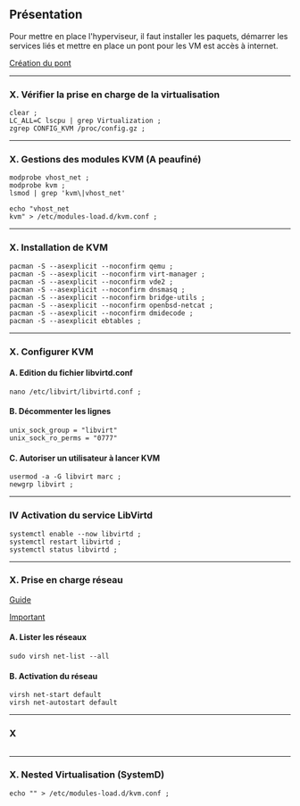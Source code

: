 ## Présentation

Pour mettre en place l'hyperviseur, il faut installer les paquets, démarrer les services liés et mettre en place un pont pour les VM est accès à internet.

[Création du pont](https://github.com/dexter74/Archlinux/blob/main/Documentation/R%C3%A9seau_Ponts.MD)

-----------------------------------------------------------------------------------------------------------------------------------------------
### X. Vérifier la prise en charge de la virtualisation
```
clear ;
LC_ALL=C lscpu | grep Virtualization ;
zgrep CONFIG_KVM /proc/config.gz ;
```

-----------------------------------------------------------------------------------------------------------------------------------------------
### X. Gestions des modules KVM (A peaufiné)

```
modprobe vhost_net ;
modprobe kvm ;
lsmod | grep 'kvm\|vhost_net'
```

```
echo "vhost_net
kvm" > /etc/modules-load.d/kvm.conf ;
```

-----------------------------------------------------------------------------------------------------------------------------------------------
### X. Installation de KVM
```
pacman -S --asexplicit --noconfirm qemu ;
pacman -S --asexplicit --noconfirm virt-manager ;
pacman -S --asexplicit --noconfirm vde2 ;
pacman -S --asexplicit --noconfirm dnsmasq ;
pacman -S --asexplicit --noconfirm bridge-utils ;
pacman -S --asexplicit --noconfirm openbsd-netcat ;
pacman -S --asexplicit --noconfirm dmidecode ;
pacman -S --asexplicit ebtables ;
```

-----------------------------------------------------------------------------------------------------------------------------------------------
### X. Configurer KVM

#### A. Edition du fichier libvirtd.conf
```
nano /etc/libvirt/libvirtd.conf ;
```

#### B. Décommenter les lignes
```
unix_sock_group = "libvirt"
unix_sock_ro_perms = "0777"
```

#### C. Autoriser un utilisateur à lancer KVM
```
usermod -a -G libvirt marc ;
newgrp libvirt ;
```


-----------------------------------------------------------------------------------------------------------------------------------------------
### IV Activation du service LibVirtd
```
systemctl enable --now libvirtd ;
systemctl restart libvirtd ;
systemctl status libvirtd ;
```












-----------------------------------------------------------------------------------------------------------------------------------------------
### X. Prise en charge réseau

[Guide](https://linuxconfig.org/how-to-use-bridged-networking-with-libvirt-and-kvm)

[Important](https://code.lardcave.net/2019/07/20/1/)


#### A. Lister les réseaux
```
sudo virsh net-list --all
```

#### B. Activation du réseau
```
virsh net-start default
virsh net-autostart default
```

-----------------------------------------------------------------------------------------------------------------------------------------------
### X 
```
```




-----------------------------------------------------------------------------------------------------------------------------------------------
### X. Nested Virtualisation (SystemD)
```
echo "" > /etc/modules-load.d/kvm.conf ;
```
